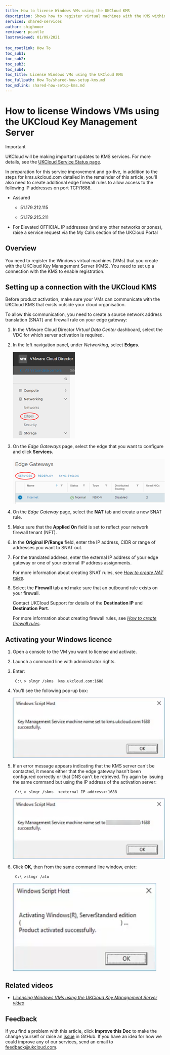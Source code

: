 ```yaml
---
title: How to license Windows VMs using the UKCloud KMS
description: Shows how to register virtual machines with the KMS within VMwareCloud Director
services: shared-services
author: shighmoor
reviewer: pcantle
lastreviewed: 01/09/2021

toc_rootlink: How To
toc_sub1:
toc_sub2:
toc_sub3:
toc_sub4:
toc_title: License Windows VMs using the UKCloud KMS
toc_fullpath: How To/shared-how-setup-kms.md
toc_mdlink: shared-how-setup-kms.md
---
```


# How to license Windows VMs using the UKCloud Key Management Server

> [!IMPORTANT]
> UKCloud will be making important updates to KMS services. For more details, see the [UKCloud Service Status page](https://status.ukcloud.com/incidents/820kym82cmjz).
> 
> In preparation for this service improvement and go-live, in addition to the steps for kms.ukcloud.com detailed in the remainder of this article, you'll also need to create additional edge firewall rules to allow access to the following IP addresses on port TCP/1688. 
> 
> - Assured
> 
>   - 51.179.212.115
>   
>   - 51.179.215.211
> 
> - For Elevated OFFICIAL IP addresses (and any other networks or zones), raise a service request via the My Calls section of the UKCloud Portal

## Overview

You need to register the Windows virtual machines (VMs) that you create with the UKCloud Key Management Server (KMS). You need to set up a connection with the KMS to enable registration.

## Setting up a connection with the UKCloud KMS

Before product activation, make sure your VMs can communicate with the UKCloud KMS that exists outside your cloud organisation.

To allow this communication, you need to create a source network address translation (SNAT) and firewall rule on your edge gateway:

1. In the VMware Cloud Director *Virtual Data Center* dashboard, select the VDC for which server activation is required.

2. In the left navigation panel, under *Networking*, select **Edges**.

    ![Edges menu option in VMware Cloud Director](images/vmw-vcd10.1-mnu-edges.png)

3. On the *Edge Gateways* page, select the edge that you want to configure and click **Services**.

    ![Services option](images/vmw-vcd10.1-edge-btn-services.png)

4. On the *Edge Gateway* page, select the **NAT** tab and create a new SNAT rule.

5. Make sure that the **Applied On** field is set to reflect your network firewall tenant (NFT).

6. In the **Original IP/Range** field, enter the IP address, CIDR or range of addresses you want to SNAT out.

7. For the translated address, enter the external IP address of your edge gateway or one of your external IP address assignments.

    For more information about creating SNAT rules, see [*How to create NAT rules*](../vmware/vmw-how-create-nat-rules.md).

8. Select the **Firewall** tab and make sure that an outbound rule exists on your firewall.

    Contact UKCloud Support for details of the **Destination IP** and **Destination Port**.

    For more information about creating firewall rules, see [*How to create firewall rules*](../vmware/vmw-how-create-firewall-rules.md).

## Activating your Windows licence

1. Open a console to the VM you want to license and activate.

2. Launch a command line with administrator rights.

3. Enter:

        C:\ > slmgr /skms  kms.ukcloud.com:1688

4. You'll see the following pop-up box:

    ![Windows Script Host dialog box](images/shared-windows-kms-activate.png)

5. If an error message appears indicating that the KMS server can't be contacted, it means either that the edge gateway hasn't been configured correctly or that DNS can't be retrieved. Try again by issuing the same command but using the IP address of the activation server:

        C:\ > slmgr /skms  <external IP address>:1688

    ![Windows Script Host dialog box](images/shared-windows-kms-activate-ip.png)

6. Click **OK**, then from the same command line window, enter:

        C:\ >slmgr /ato

    ![Product successfully activated](images/shared-windows-kms-activate-success.png)

## Related videos

- [*Licensing Windows VMs using the UKCloud Key Management Server video*](shared-vid-licensing-kms.md)

## Feedback

If you find a problem with this article, click **Improve this Doc** to make the change yourself or raise an [issue](https://github.com/UKCloud/documentation/issues) in GitHub. If you have an idea for how we could improve any of our services, send an email to <feedback@ukcloud.com>.
